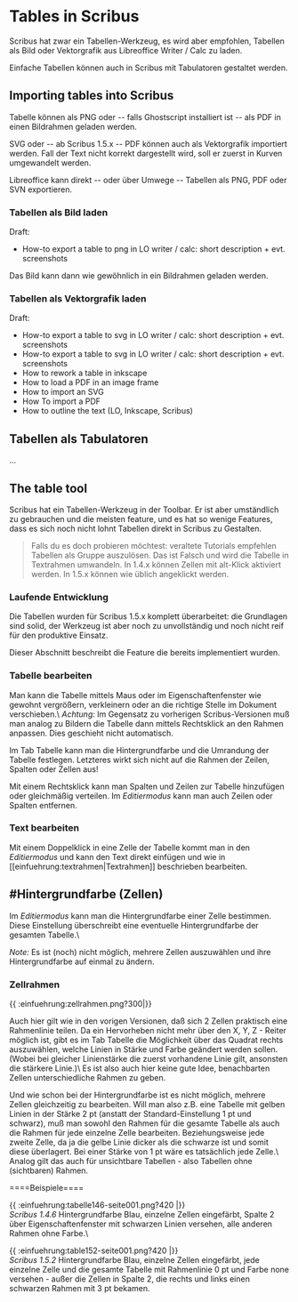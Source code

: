 # Tables in Scribus

Scribus hat zwar ein Tabellen-Werkzeug, es wird aber empfohlen, Tabellen als Bild oder Vektorgrafik aus Libreoffice Writer / Calc zu laden.

Einfache Tabellen können auch in Scribus mit Tabulatoren gestaltet werden.

## Importing tables into Scribus

Tabelle können als PNG oder -- falls Ghostscript installiert ist -- als PDF in einen Bildrahmen geladen werden.

SVG oder -- ab Scribus 1.5.x -- PDF können auch als Vektorgrafik importiert werden. Fall der Text nicht korrekt dargestellt wird, soll er zuerst in Kurven umgewandelt werden.

Libreoffice kann direkt -- oder über Umwege -- Tabellen als PNG, PDF oder SVN exportieren.

### Tabellen als Bild laden

Draft:
  * How-to export a table to png in LO writer / calc: short description + evt. screenshots

Das Bild kann dann wie gewöhnlich in ein Bildrahmen geladen werden.


### Tabellen als Vektorgrafik laden

Draft:
  * How-to export a table to svg in LO writer / calc: short description + evt. screenshots
  * How-to export a table to svg in LO writer / calc: short description + evt. screenshots
  * How to rework a table in inkscape
  * How to load a PDF in an image frame
  * How to import an SVG
  * How To import a PDF
  * How to outline the text (LO, Inkscape, Scribus)

## Tabellen als Tabulatoren

...

## The table tool

Scribus hat ein Tabellen-Werkzeug in der Toolbar. Er ist aber umständlich zu gebrauchen und die meisten feature, und es hat so wenige Features, dass es sich noch nicht lohnt Tabellen direkt in Scribus zu Gestalten.

>Falls du es doch probieren möchtest: veraltete Tutorials empfehlen Tabellen als Gruppe auszulösen. Das ist Falsch und wird die Tabelle in Textrahmen umwandeln.
>In 1.4.x können Zellen mit alt-Klick aktiviert werden. In 1.5.x können wie üblich angeklickt werden.

### Laufende Entwicklung

Die Tabellen wurden für Scribus 1.5.x komplett überarbeitet: die Grundlagen sind solid, der Werkzeug ist aber noch zu unvollständig und noch nicht reif für den produktive Einsatz.

Dieser Abschnitt beschreibt die Feature die bereits implementiert wurden.

### Tabelle bearbeiten

Man kann die Tabelle mittels Maus oder im Eigenschaftenfenster wie gewohnt vergrößern, verkleinern oder an die richtige Stelle im Dokument verschieben.\\
_Achtung:_ Im Gegensatz zu vorherigen Scribus-Versionen muß man analog zu Bildern die Tabelle dann mittels Rechtsklick an den Rahmen anpassen. Dies geschieht nicht automatisch.

Im Tab Tabelle kann man die Hintergrundfarbe und die Umrandung der Tabelle festlegen. Letzteres wirkt sich nicht auf die Rahmen der Zeilen, Spalten oder Zellen aus!

Mit einem Rechtsklick kann man Spalten und Zeilen zur Tabelle hinzufügen oder gleichmäßig verteilen. Im _Editiermodus_ kann man auch Zeilen oder Spalten entfernen.

### Text bearbeiten

Mit einem Doppelklick in eine Zelle der Tabelle kommt man in den _Editiermodus_ und kann den Text direkt einfügen und wie in [[einfuehrung:textrahmen|Textrahmen]] beschrieben bearbeiten.

## #Hintergrundfarbe (Zellen)

Im _Editiermodus_ kann man die Hintergrundfarbe einer Zelle bestimmen. Diese Einstellung überschreibt eine eventuelle Hintergrundfarbe der gesamten Tabelle.\\

_Note:_ Es ist (noch) nicht möglich, mehrere Zellen auszuwählen und ihre Hintergrundfarbe auf einmal zu ändern.

### Zellrahmen

{{ :einfuehrung:zellrahmen.png?300|}}

Auch hier gilt wie in den vorigen Versionen, daß sich 2 Zellen praktisch eine Rahmenlinie teilen. Da ein Hervorheben nicht mehr über den X, Y, Z - Reiter möglich ist, gibt es im Tab Tabelle die Möglichkeit über das Quadrat rechts auszuwählen, welche Linien in Stärke und Farbe geändert werden sollen. (Wobei bei gleicher Linienstärke die zuerst vorhandene Linie gilt, ansonsten die stärkere Linie.)\\
Es ist also auch hier keine gute Idee, benachbarten Zellen unterschiedliche Rahmen zu geben.

Und wie schon bei der Hintergrundfarbe ist es nicht möglich, mehrere Zellen gleichzeitig zu bearbeiten. Will man also z.B. eine Tabelle mit gelben Linien in der Stärke 2 pt (anstatt der Standard-Einstellung 1 pt und schwarz), muß man sowohl den Rahmen für die gesamte Tabelle als auch die Rahmen für jede einzelne Zelle bearbeiten. Beziehungsweise jede zweite Zelle, da ja die gelbe Linie dicker als die schwarze ist und somit diese überlagert. Bei einer Stärke von 1 pt wäre es tatsächlich jede Zelle.\\
Analog gilt das auch für unsichtbare Tabellen - also Tabellen ohne (sichtbaren) Rahmen.

====Beispiele====

{{ :einfuehrung:tabelle146-seite001.png?420 |}}  
_Scribus 1.4.6_ Hintergrundfarbe Blau, einzelne Zellen eingefärbt, Spalte 2  über Eigenschaftenfenster mit schwarzen Linien versehen, alle anderen Rahmen ohne Farbe.\\

{{ :einfuehrung:table152-seite001.png?420 |}}  
_Scribus 1.5.2_ Hintergrundfarbe Blau, einzelne Zellen eingefärbt, jede einzelne Zelle und die gesamte Tabelle mit Rahmenlinie 0 pt und Farbe none versehen - außer die Zellen in Spalte 2, die rechts und links einen schwarzen Rahmen mit 3 pt bekamen.

